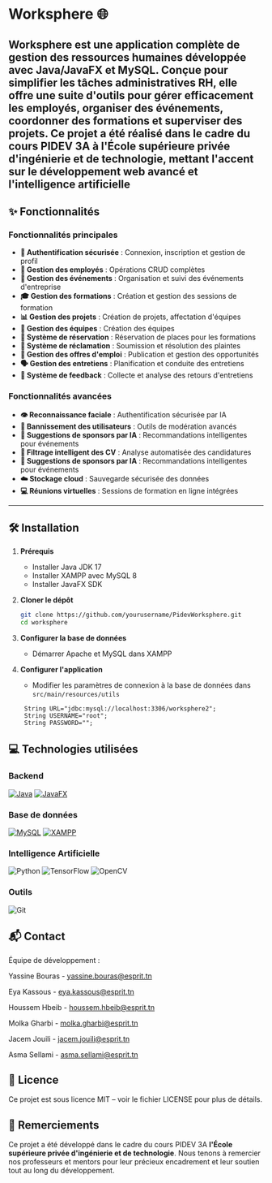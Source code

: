 # Worksphere 🌐
Worksphere est une application complète de **gestion des ressources humaines** développée avec Java/JavaFX et MySQL. Conçue pour simplifier les tâches administratives RH, elle offre une suite d'outils pour gérer efficacement les employés, organiser des événements, coordonner des formations et superviser des projets. Ce projet a été réalisé dans le cadre du cours PIDEV 3A à l'École supérieure privée d'ingénierie et de technologie, mettant l'accent sur le développement web avancé et l'intelligence artificielle
---

## ✨ Fonctionnalités  

### Fonctionnalités principales  
- **🔐 Authentification sécurisée** : Connexion, inscription et gestion de profil  
- **👥 Gestion des employés** : Opérations CRUD complètes  
- **📅 Gestion des événements** : Organisation et suivi des événements d'entreprise  
- **🎓 Gestion des formations** : Création et gestion des sessions de formation  
- **📊 Gestion des projets** : Création de projets, affectation d'équipes 
- **🤝 Gestion des équipes** : Création des équipes 
- **📝 Système de réservation** : Réservation de places pour les formations  
- **📢 Système de réclamation** : Soumission et résolution des plaintes  
- **💼 Gestion des offres d'emploi** : Publication et gestion des opportunités  
- **🗣️ Gestion des entretiens** : Planification et conduite des entretiens  
- **💬 Système de feedback** : Collecte et analyse des retours d'entretiens  

### Fonctionnalités avancées  
- **👁️ Reconnaissance faciale** : Authentification sécurisée par IA  
- **🚫 Bannissement des utilisateurs** : Outils de modération avancés  
- **🤖 Suggestions de sponsors par IA** : Recommandations intelligentes pour événements  
- **📄 Filtrage intelligent des CV** : Analyse automatisée des candidatures
- **🤖 Suggestions de sponsors par IA** : Recommandations intelligentes pour événements  
- **☁️ Stockage cloud** : Sauvegarde sécurisée des données  
- **💻 Réunions virtuelles** : Sessions de formation en ligne intégrées  

---

## 🛠️ Installation

1. **Prérequis**
   - Installer Java JDK 17 
   - Installer XAMPP avec MySQL 8
   - Installer JavaFX SDK

2. **Cloner le dépôt**
   ```bash
   git clone https://github.com/yourusername/PidevWorksphere.git
   cd worksphere

3. **Configurer la base de données**
   - Démarrer Apache et MySQL dans XAMPP

4. **Configurer l'application**
   - Modifier les paramètres de connexion à la base de données dans `src/main/resources/utils`
   ```properties
    String URL="jdbc:mysql://localhost:3306/worksphere2";
    String USERNAME="root";
    String PASSWORD="";
## 💻 Technologies utilisées

### Backend
[![Java](https://img.shields.io/badge/Java-11-007396?style=for-the-badge&logo=java&logoColor=white)](https://www.java.com/)
[![JavaFX](https://img.shields.io/badge/JavaFX-11-007396?style=for-the-badge&logo=java&logoColor=white)](https://openjfx.io/)

### Base de données
[![MySQL](https://img.shields.io/badge/MySQL-8-4479A1?style=for-the-badge&logo=mysql&logoColor=white)](https://www.mysql.com/)
[![XAMPP](https://img.shields.io/badge/XAMPP-8.2.4-FB7A24?style=for-the-badge&logo=xampp&logoColor=white)](https://www.apachefriends.org/)

### Intelligence Artificielle
![Python](https://img.shields.io/badge/Python-3.10-3776AB?style=for-the-badge&logo=python&logoColor=white)
![TensorFlow](https://img.shields.io/badge/TensorFlow-2.10-FF6F00?style=for-the-badge&logo=tensorflow&logoColor=white)
![OpenCV](https://img.shields.io/badge/OpenCV-4.7-5C3EE8?style=for-the-badge&logo=opencv&logoColor=white)

### Outils
![Git](https://img.shields.io/badge/Git-F05032?style=for-the-badge&logo=git&logoColor=white)


## 📬 Contact
Équipe de développement :

Yassine Bouras - yassine.bouras@esprit.tn

Eya Kassous - eya.kassous@esprit.tn

Houssem Hbeib - houssem.hbeib@esprit.tn

Molka Gharbi - molka.gharbi@esprit.tn

Jacem Jouili - jacem.jouili@esprit.tn

Asma Sellami - asma.sellami@esprit.tn

## 📜 Licence
Ce projet est sous licence MIT – voir le fichier LICENSE pour plus de détails.

## 🙏 Remerciements
Ce projet a été développé dans le cadre du cours PIDEV 3A **l'École supérieure privée d'ingénierie et de technologie**. Nous tenons à remercier nos professeurs et mentors pour leur précieux encadrement et leur soutien tout au long du développement.
